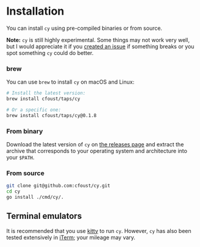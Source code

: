# Installation

You can install `cy` using pre-compiled binaries or from source.

**Note:** `cy` is still highly experimental. Some things may not work very well, but I would appreciate it if you [created an issue](https://github.com/cfoust/cy/issues) if something breaks or you spot something `cy` could do better.

### brew

You can use `brew` to install `cy` on macOS and Linux:

```bash
# Install the latest version:
brew install cfoust/taps/cy

# Or a specific one:
brew install cfoust/taps/cy@0.1.8
```

### From binary

Download the latest version of `cy` on [the releases page](https://github.com/cfoust/cy/releases) and extract the archive that corresponds to your operating system and architecture into your `$PATH`.

### From source

```bash
git clone git@github.com:cfoust/cy.git
cd cy
go install ./cmd/cy/.
```

## Terminal emulators

It is recommended that you use [kitty](https://sw.kovidgoyal.net/kitty/) to run `cy`. However, `cy` has also been tested extensively in [iTerm](https://iterm2.com/index.html); your mileage may vary.
